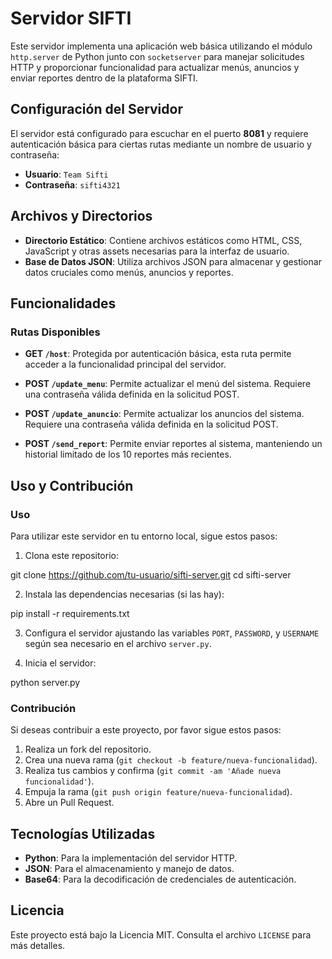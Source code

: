 # Servidor SIFTI

Este servidor implementa una aplicación web básica utilizando el módulo `http.server` de Python junto con `socketserver` para manejar solicitudes HTTP y proporcionar funcionalidad para actualizar menús, anuncios y enviar reportes dentro de la plataforma SIFTI.

## Configuración del Servidor

El servidor está configurado para escuchar en el puerto **8081** y requiere autenticación básica para ciertas rutas mediante un nombre de usuario y contraseña:

- **Usuario**: `Team Sifti`
- **Contraseña**: `sifti4321`

## Archivos y Directorios

- **Directorio Estático**: Contiene archivos estáticos como HTML, CSS, JavaScript y otras assets necesarias para la interfaz de usuario.
- **Base de Datos JSON**: Utiliza archivos JSON para almacenar y gestionar datos cruciales como menús, anuncios y reportes.

## Funcionalidades

### Rutas Disponibles

- **GET `/host`**: Protegida por autenticación básica, esta ruta permite acceder a la funcionalidad principal del servidor.
  
- **POST `/update_menu`**: Permite actualizar el menú del sistema. Requiere una contraseña válida definida en la solicitud POST.

- **POST `/update_anuncio`**: Permite actualizar los anuncios del sistema. Requiere una contraseña válida definida en la solicitud POST.

- **POST `/send_report`**: Permite enviar reportes al sistema, manteniendo un historial limitado de los 10 reportes más recientes.

## Uso y Contribución

### Uso

Para utilizar este servidor en tu entorno local, sigue estos pasos:

1. Clona este repositorio:

git clone https://github.com/tu-usuario/sifti-server.git
cd sifti-server

2. Instala las dependencias necesarias (si las hay):

pip install -r requirements.txt

3. Configura el servidor ajustando las variables `PORT`, `PASSWORD`, y `USERNAME` según sea necesario en el archivo `server.py`.

4. Inicia el servidor:

python server.py


### Contribución

Si deseas contribuir a este proyecto, por favor sigue estos pasos:

1. Realiza un fork del repositorio.
2. Crea una nueva rama (`git checkout -b feature/nueva-funcionalidad`).
3. Realiza tus cambios y confirma (`git commit -am 'Añade nueva funcionalidad'`).
4. Empuja la rama (`git push origin feature/nueva-funcionalidad`).
5. Abre un Pull Request.

## Tecnologías Utilizadas

- **Python**: Para la implementación del servidor HTTP.
- **JSON**: Para el almacenamiento y manejo de datos.
- **Base64**: Para la decodificación de credenciales de autenticación.

## Licencia

Este proyecto está bajo la Licencia MIT. Consulta el archivo `LICENSE` para más detalles.

